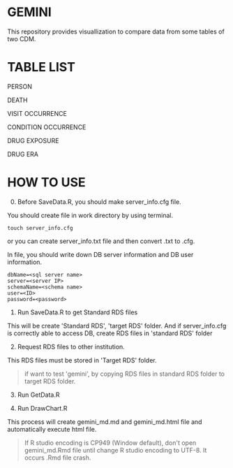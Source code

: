 # GEMINI

This repository provides visuallization to compare data from some tables of two CDM.

# TABLE LIST

PERSON

DEATH

VISIT OCCURRENCE

CONDITION OCCURRENCE

DRUG EXPOSURE

DRUG ERA

# HOW TO USE

0. Before SaveData.R, you should make server_info.cfg file.

You should create file in work directory by using terminal.

```
touch server_info.cfg
```

or you can create server_info.txt file and then convert .txt to .cfg.

In file, you should write down DB server information and DB user information.

```
dbName=<sql server name>
server=<server IP>
schemaName=<schema name>
user=<ID>
password=<password>
```

1. Run SaveData.R to get Standard RDS files

This will be create 'Standard RDS', 'target RDS' folder. And if server_info.cfg is correctly able to access DB, create RDS files in 'standard RDS' folder 

2. Request RDS files to other institution.

This RDS files must be stored in 'Target RDS' folder.

> if want to test 'gemini', by copying RDS files in standard RDS folder to target RDS folder.
  
3. Run GetData.R

4. Run DrawChart.R

This process will create gemini_md.md and gemini_md.html file and automatically execute html file.

> If R studio encoding is CP949 (Window default), don't open gemini_md.Rmd file until change R studio encoding to UTF-8. It occurs .Rmd file crash.
